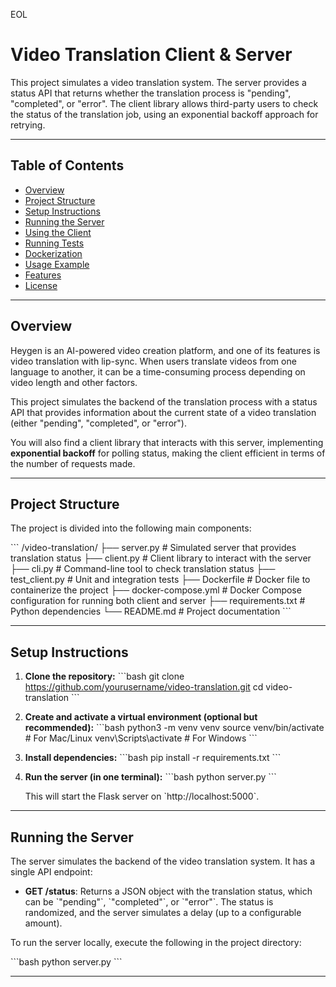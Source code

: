 EOL
# Video Translation Client & Server

This project simulates a video translation system. The server provides a status API that returns whether the translation process is "pending", "completed", or "error". The client library allows third-party users to check the status of the translation job, using an exponential backoff approach for retrying.

---

## Table of Contents

- [Overview](#overview)
- [Project Structure](#project-structure)
- [Setup Instructions](#setup-instructions)
- [Running the Server](#running-the-server)
- [Using the Client](#using-the-client)
- [Running Tests](#running-tests)
- [Dockerization](#dockerization)
- [Usage Example](#usage-example)
- [Features](#features)
- [License](#license)

---

## Overview

Heygen is an AI-powered video creation platform, and one of its features is video translation with lip-sync. When users translate videos from one language to another, it can be a time-consuming process depending on video length and other factors.

This project simulates the backend of the translation process with a status API that provides information about the current state of a video translation (either "pending", "completed", or "error").

You will also find a client library that interacts with this server, implementing **exponential backoff** for polling status, making the client efficient in terms of the number of requests made.

---

## Project Structure

The project is divided into the following main components:

\`\`\`
/video-translation/
    ├── server.py          # Simulated server that provides translation status
    ├── client.py          # Client library to interact with the server
    ├── cli.py             # Command-line tool to check translation status
    ├── test_client.py     # Unit and integration tests
    ├── Dockerfile         # Docker file to containerize the project
    ├── docker-compose.yml # Docker Compose configuration for running both client and server
    ├── requirements.txt   # Python dependencies
    └── README.md          # Project documentation
\`\`\`

---

## Setup Instructions

1. **Clone the repository:**
   \`\`\`bash
   git clone https://github.com/yourusername/video-translation.git
   cd video-translation
   \`\`\`

2. **Create and activate a virtual environment (optional but recommended):**
   \`\`\`bash
   python3 -m venv venv
   source venv/bin/activate   # For Mac/Linux
   venv\\Scripts\\activate      # For Windows
   \`\`\`

3. **Install dependencies:**
   \`\`\`bash
   pip install -r requirements.txt
   \`\`\`

4. **Run the server (in one terminal):**
   \`\`\`bash
   python server.py
   \`\`\`

   This will start the Flask server on \`http://localhost:5000\`.

---

## Running the Server

The server simulates the backend of the video translation system. It has a single API endpoint:

- **GET /status**: Returns a JSON object with the translation status, which can be \`"pending"\`, \`"completed"\`, or \`"error"\`. The status is randomized, and the server simulates a delay (up to a configurable amount).

To run the server locally, execute the following in the project directory:

\`\`\`bash
python server.py
\`\`\`

---
